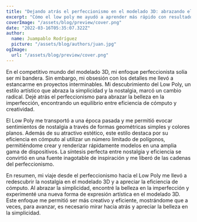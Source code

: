 ```yaml
---
title: "Dejando atrás el perfeccionismo en el modelado 3D: abrazando el encanto del Low Poly"
excerpt: "Cómo el low poly me ayudó a aprender más rápido con resultados nostálgicos"
coverImage: "/assets/blog/preview/cover.png"
date: "2022-03-16T05:35:07.322Z"
author:
  name: Juampablo Rodríguez
  picture: "/assets/blog/authors/juan.jpg"
ogImage:
  url: "/assets/blog/preview/cover.png"
---
```


En el competitivo mundo del modelado 3D, mi enfoque perfeccionista solía ser mi bandera. Sin embargo, mi obsesión con los detalles me llevó a estancarme en proyectos interminables. Mi descubrimiento del Low Poly, un estilo artístico que abraza la simplicidad y la nostalgia, marcó un cambio radical. Dejé atrás el perfeccionismo para abrazar la belleza en la imperfección, encontrando un equilibrio entre eficiencia de cómputo y creatividad.

El Low Poly me transportó a una época pasada y me permitió evocar sentimientos de nostalgia a través de formas geométricas simples y colores planos. Además de su atractivo estético, este estilo destaca por su eficiencia en cómputo al utilizar un número limitado de polígonos, permitiéndome crear y renderizar rápidamente modelos en una amplia gama de dispositivos. La síntesis perfecta entre nostalgia y eficiencia se convirtió en una fuente inagotable de inspiración y me liberó de las cadenas del perfeccionismo.

En resumen, mi viaje desde el perfeccionismo hacia el Low Poly me llevó a redescubrir la nostalgia en el modelado 3D y a apreciar la eficiencia de cómputo. Al abrazar la simplicidad, encontré la belleza en la imperfección y experimenté una nueva forma de expresión artística en el modelado 3D. Este enfoque me permitió ser más creativo y eficiente, mostrándome que a veces, para avanzar, es necesario mirar hacia atrás y apreciar la belleza en la simplicidad.